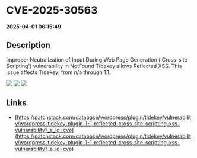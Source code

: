 # CVE-2025-30563

**2025-04-01 06:15:49**

## Description
Improper Neutralization of Input During Web Page Generation ('Cross-site Scripting') vulnerability in NotFound Tidekey allows Reflected XSS. This issue affects Tidekey: from n/a through 1.1.

![](https://img.shields.io/static/v1?label=Score&message=7.1&color=red)
![](https://img.shields.io/static/v1?label=Severity&message=HIGH&color=red)
![](https://img.shields.io/static/v1?label=CWE&message=XSS&color=green)

## Links
- [https://patchstack.com/database/wordpress/plugin/tidekey/vulnerability/wordpress-tidekey-plugin-1-1-reflected-cross-site-scripting-xss-vulnerability?_s_id=cve](https://patchstack.com/database/wordpress/plugin/tidekey/vulnerability/wordpress-tidekey-plugin-1-1-reflected-cross-site-scripting-xss-vulnerability?_s_id=cve)
